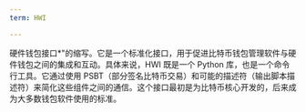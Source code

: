 ```yaml
---
term: HWI

---
```

硬件钱包接口*"的缩写。它是一个标准化接口，用于促进比特币钱包管理软件与硬件钱包之间的集成和互动。具体来说，HWI 既是一个 Python 库，也是一个命令行工具。它通过使用 PSBT（部分签名比特币交易）和可能的描述符（输出脚本描述符）来简化这些组件之间的通信。这个接口最初是为比特币核心开发的，后来成为大多数钱包软件使用的标准。